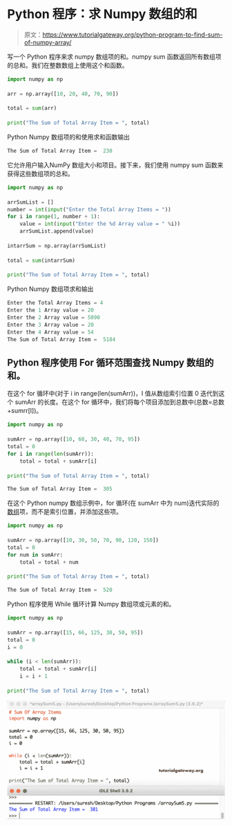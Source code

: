 # Python 程序：求 Numpy 数组的和

> 原文：<https://www.tutorialgateway.org/python-program-to-find-sum-of-numpy-array/>

写一个 Python 程序来求 numpy 数组项的和。numpy sum 函数返回所有数组项的总和。我们在整数数组上使用这个和函数。

```py
import numpy as np

arr = np.array([10, 20, 40, 70, 90])

total = sum(arr)

print("The Sum of Total Array Item = ", total)
```

Python Numpy 数组项的和使用求和函数输出

```py
The Sum of Total Array Item =  230
```

它允许用户输入NumPy 数组大小和项目。接下来，我们使用 numpy sum 函数来获得这些数组项的总和。

```py
import numpy as np

arrSumList = []
number = int(input("Enter the Total Array Items = "))
for i in range(1, number + 1):
    value = int(input("Enter the %d Array value = " %i))
    arrSumList.append(value)

intarrSum = np.array(arrSumList)

total = sum(intarrSum)

print("The Sum of Total Array Item = ", total)
```

Python Numpy 数组项求和输出

```py
Enter the Total Array Items = 4
Enter the 1 Array value = 20
Enter the 2 Array value = 5090
Enter the 3 Array value = 20
Enter the 4 Array value = 54
The Sum of Total Array Item =  5184
```

## Python 程序使用 For 循环范围查找 Numpy 数组的和。

在这个 for 循环中(对于 i in range(len(sumArr))，I 值从数组索引位置 0 迭代到这个 sumArr 的长度。在这个 for 循环中，我们将每个项目添加到总数中(总数=总数+sumrr[I])。

```py
import numpy as np

sumArr = np.array([10, 60, 30, 40, 70, 95])
total = 0
for i in range(len(sumArr)):
    total = total + sumArr[i]

print("The Sum of Total Array Item = ", total)
```

```py
The Sum of Total Array Item =  305
```

在这个 Python numpy 数组示例中，for 循环(在 sumArr 中为 num)迭代实际的[数组](https://www.tutorialgateway.org/python-numpy-array/)项，而不是索引位置，并添加这些项。

```py
import numpy as np

sumArr = np.array([10, 30, 50, 70, 90, 120, 150])
total = 0
for num in sumArr:
    total = total + num

print("The Sum of Total Array Item = ", total)
```

```py
The Sum of Total Array Item =  520
```

Python 程序使用 While 循环计算 Numpy 数组项或元素的和。

```py
import numpy as np

sumArr = np.array([15, 66, 125, 30, 50, 95])
total = 0
i = 0

while (i < len(sumArr)):
    total = total + sumArr[i]
    i = i + 1

print("The Sum of Total Array Item = ", total)
```

![Python Program to Find Sum of Numpy Array 5](img/3fbb4c815171bc5f687dc575f2d70ad7.png)
